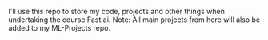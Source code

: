 I'll use this repo to store my code, projects and other things when undertaking the course Fast.ai. Note: All main projects from here will also be added to my ML-Projects repo.

